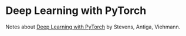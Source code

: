 Deep Learning with PyTorch
==========================
Notes about [Deep Learning with PyTorch](https://www.manning.com/books/deep-learning-with-pytorch) by Stevens, Antiga, Viehmann.
